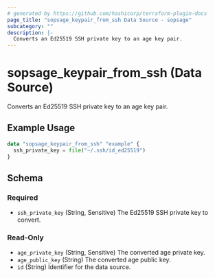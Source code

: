 ```yaml
---
# generated by https://github.com/hashicorp/terraform-plugin-docs
page_title: "sopsage_keypair_from_ssh Data Source - sopsage"
subcategory: ""
description: |-
  Converts an Ed25519 SSH private key to an age key pair.
---
```


# sopsage_keypair_from_ssh (Data Source)

Converts an Ed25519 SSH private key to an age key pair.

## Example Usage

```terraform
data "sopsage_keypair_from_ssh" "example" {
  ssh_private_key = file("~/.ssh/id_ed25519")
}
```

<!-- schema generated by tfplugindocs -->
## Schema

### Required

- `ssh_private_key` (String, Sensitive) The Ed25519 SSH private key to convert.

### Read-Only

- `age_private_key` (String, Sensitive) The converted age private key.
- `age_public_key` (String) The converted age public key.
- `id` (String) Identifier for the data source.
